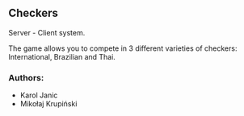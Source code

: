 ## Checkers
Server - Client system. 

The game allows you to compete in 3 different varieties of checkers: International, Brazilian and Thai.

### Authors:
* Karol Janic
* Mikołaj Krupiński
